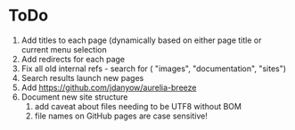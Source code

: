 # ToDo

1) Add titles to each page (dynamically based on either page title or current menu selection
2) Add redirects for each page
3) Fix all old internal refs - search for ( "images", "documentation", "sites")
4) Search results launch new pages
5) Add https://github.com/jdanyow/aurelia-breeze
6) Document new site structure
   1) add caveat about files needing to be UTF8 without BOM
   2) file names on GitHub pages are case sensitive!
